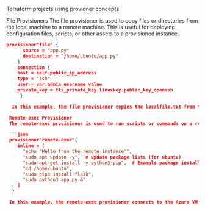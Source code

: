 Terraform projects using provioner concepts

File Provisioners
The file provisioner is used to copy files or directories from the local machine to a remote machine. This is useful for deploying configuration files, scripts, or other assets to a provisioned instance.

```json
provisioner"file" {
      source = "app.py"
      destination = "/home/ubuntu/app.py"
    }
    connection { 
    host = self.public_ip_address 
    type = "ssh"
    user = var.admin_username_value
    private_key = tls_private_key.linuxkey.public_key_openssh
     }

  In this example, the file provisioner copies the localfile.txt from the local machine to the /path/on/remote/instance/file.txt location on the Azure virtual machines using an SSH connection.

 Remote-exec Provisioner
 The remote-exec provisioner is used to run scripts or commands on a remote machine over SSH or WinRM connections. It's often used to configure or install software on provisioned instances.

 ```json
 provisioner"remote-exec"{
    inline = [
      "echo 'Hello from the remote instance'",
      "sudo apt update -y",  # Update package lists (for ubuntu)
      "sudo apt-get install -y python3-pip",  # Example package installation
      "cd /home/ubuntu",
      "sudo pip3 install flask",
      "sudo python3 app.py &",
    ]
  }

 In this example, the remote-exec provisioner connects to the Azure VM using SSH and runs a series of commands to update the package repositories, install Apache HTTP Server, and start the HTTP server.
